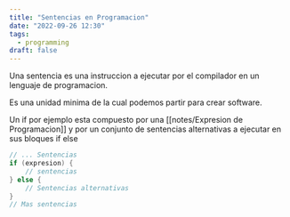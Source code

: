 ```yaml
---
title: "Sentencias en Programacion"
date: "2022-09-26 12:30"
tags: 
  - programming
draft: false
---
```

Una sentencia es una instruccion a ejecutar por el compilador en un lenguaje de programacion.

Es una unidad minima de la cual podemos partir para crear software. 

Un if por ejemplo esta compuesto por una [[notes/Expresion de Programacion]] y por un conjunto de sentencias alternativas a ejecutar en sus bloques if else

```Java
// ... Sentencias
if (expresion) {
	// sentencias
} else {
	// Sentencias alternativas
}
// Mas sentencias
```
